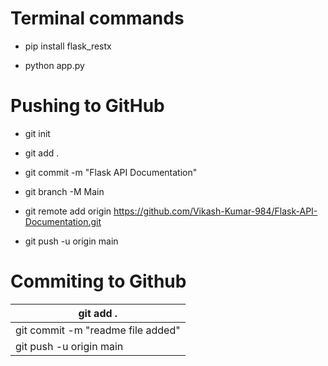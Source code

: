 # Terminal commands

* pip install flask_restx

* python app.py

# Pushing to GitHub

* git init

* git add .

* git commit -m "Flask API Documentation"

* git branch -M Main

* git remote add origin https://github.com/Vikash-Kumar-984/Flask-API-Documentation.git

* git push -u origin main

# Commiting to Github 

| git add .  |
|------------|
| git commit -m "readme file added" |
| git push -u origin main |
